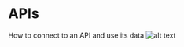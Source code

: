 # APIs
How to connect to an API and use its data
![alt text](https://raw.githubusercontent.com/Vincent-Maladiere/APIs/README.png)
